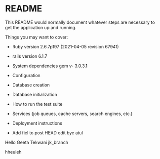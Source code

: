 # README

This README would normally document whatever steps are necessary to get the
application up and running.

Things you may want to cover:

* Ruby version 2.6.7p197 (2021-04-05 revision 67941) 

* rails  version 6.1.7

* System dependencies gem v-  3.0.3.1

* Configuration

* Database creation

* Database initialization

* How to run the test suite

* Services (job queues, cache servers, search engines, etc.)

* Deployment instructions

* Add fiel to post  HEAD
edit bye atul


Hello Geeta Tekwani
 jk_branch


hheuieh